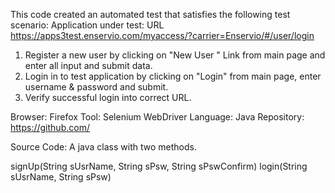 
This code created an automated test that satisfies the following test scenario:
Application under test: URL https://apps3test.enservio.com/myaccess/?carrier=Enservio/#/user/login
1. Register a new user by clicking on "New User " Link from main page and enter all input and submit data.
2. Login in to test application by clicking on "Login" from main page, enter username & password and submit.
3. Verify successful login into correct URL.

Browser: Firefox
Tool: Selenium WebDriver
Language: Java
Repository: https://github.com/

Source Code: 
A java class with two methods.

signUp(String sUsrName, String sPsw, String sPswConfirm)
login(String sUsrName, String sPsw)

